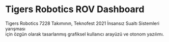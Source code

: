 
# Tigers Robotics ROV Dashboard

Tigers Robotics 7228 Takımının, Teknofest 2021 İnsansız Sualtı Sistemleri yarışması 
<br>
için özgün olarak tasarlanmış grafiksel kullanıcı arayüzü ve otonom yazılımı.
